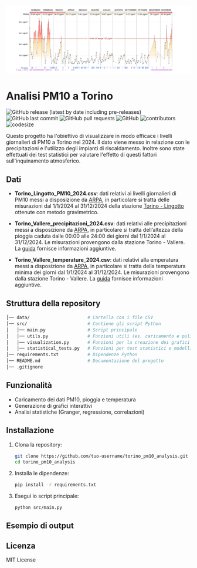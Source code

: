 
![](chart.png)

# Analisi PM10 a Torino

![GitHub release (latest by date including pre-releases)](https://img.shields.io/github/v/release/alriss/torino_pm10_analysis?include_prereleases)
![GitHub last commit](https://img.shields.io/github/last-commit/alriss/torino_pm10_analysis)
![GitHub pull requests](https://img.shields.io/github/issues-pr/alriss/torino_pm10_analysis)
![GitHub](https://img.shields.io/github/license/alriss/torino_pm10_analysis)
![contributors](https://img.shields.io/github/contributors/alriss/torino_pm10_analysis) 
![codesize](https://img.shields.io/github/languages/code-size/alriss/torino_pm10_analysis) 

Questo progetto ha l'obiettivo di visualizzare in modo efficace i livelli giornalieri di PM10 a Torino nel 2024. Il dato viene messo in relazione con le precipitazioni e l'utilizzo degli impianti di riscaldamento. Inoltre sono state effettuati dei test statistici per valutare l'effetto di questi fattori sull'inquinamento atmosferico.

## Dati

- **Torino_Lingotto_PM10_2024.csv**: dati relativi ai livelli giornalieri di PM10 messi a disposizione da [ARPA](https://aria.ambiente.piemonte.it/qualita-aria/dati), in particolare si tratta delle misurazioni dal 1/1/2024 al 31/12/2024 della stazione [Torino - Lingotto](https://webgis.arpa.piemonte.it/secure_apps/qualita_aria/dati_anagrafici/index.php?NUMCODICE=001272-806) ottenute con metodo gravimetrico.

- **Torino_Vallere_precipitazioni_2024.csv**: dati relativi alle precipitazioni messi a disposizione da [ARPA](https://www.arpa.piemonte.it/rischi_naturali/snippets_arpa_graphs/dati_giornalieri_meteo/?statid=PIE-001272-904-2001-05-17&param=P), in particolare si tratta  dell’altezza della pioggia caduta dalle 00:00 alle 24:00 dei giorni dal 1/1/2024 al 31/12/2024. Le misurazioni provengono dalla stazione Torino - Vallere. La [guida](https://www.arpa.piemonte.it/rischi_naturali/document/Guida_alla_lettura_dati_meteo_-_Banca_Dati_Storica.pdf) fornisce informazioni aggiuntive.

- **Torino_Vallere_temperature_2024.csv**: dati relativi alla emperatura messi a disposizione da [ARPA](https://www.arpa.piemonte.it/rischi_naturali/snippets_arpa_graphs/dati_giornalieri_meteo/?statid=PIE-001272-904-2001-05-17&param=T), in particolare si tratta  della temperatura minima dei giorni dal 1/1/2024 al 31/12/2024. Le misurazioni provengono dalla stazione Torino - Vallere. La [guida](https://www.arpa.piemonte.it/rischi_naturali/document/Guida_alla_lettura_dati_meteo_-_Banca_Dati_Storica.pdf) fornisce informazioni aggiuntive. 

## Struttura della repository

```bash
│── data/                      # Cartella con i file CSV
│── src/                       # Contiene gli script Python
│   │── main.py                # Script principale
│   │── utils.py               # Funzioni utili (es. caricamento e pulizia dei dati)
│   │── visualization.py       # Funzioni per la creazione dei grafici
│   │── statistical_tests.py   # Funzioni per test statistici e modelli
│── requirements.txt           # Dipendenze Python
│── README.md                  # Documentazione del progetto
│── .gitignore                 
```

## Funzionalità
- Caricamento dei dati PM10, pioggia e temperatura
- Generazione di grafici interattivi
- Analisi statistiche (Granger, regressione, correlazioni)

## Installazione
1. Clona la repository:
   ```bash
   git clone https://github.com/tuo-username/torino_pm10_analysis.git
   cd torino_pm10_analysis
2. Installa le dipendenze:
   ```bash
   pip install -r requirements.txt
3. Esegui lo script principale:
   ```bash
   python src/main.py

## Esempio di output


## Licenza
MIT License